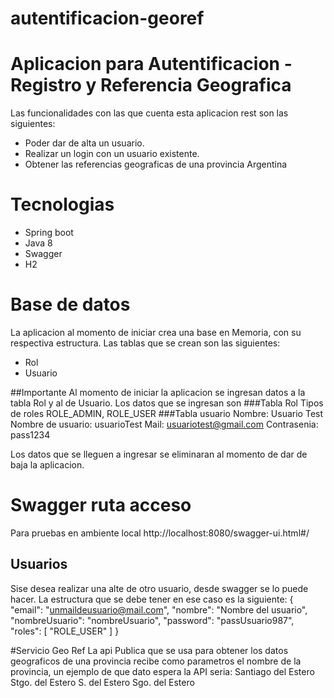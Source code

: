 # autentificacion-georef
# Aplicacion para Autentificacion - Registro y Referencia Geografica

Las funcionalidades con las que cuenta esta aplicacion rest son las siguientes:
- Poder dar de alta un usuario.
- Realizar un login con un usuario existente.
- Obtener las referencias geograficas de una provincia Argentina

# Tecnologias

- Spring boot
- Java 8
- Swagger
- H2

# Base de datos

La aplicacion al momento de iniciar crea una base en Memoria, con su respectiva estructura.
Las tablas que se crean son las siguientes:

 - Rol
 - Usuario

##Importante
Al momento de iniciar la aplicacion se ingresan datos a la tabla Rol y al de Usuario.
Los datos que se ingresan son
###Tabla Rol
Tipos de roles ROLE_ADMIN, ROLE_USER
###Tabla usuario
Nombre: Usuario Test
Nombre de usuario: usuarioTest
Mail: usuariotest@gmail.com
Contrasenia: pass1234

Los datos que se lleguen a ingresar se eliminaran al momento de dar de baja la aplicacion.

# Swagger ruta acceso

Para pruebas en ambiente local 
http://localhost:8080/swagger-ui.html#/

## Usuarios
Sise desea realizar una alte de otro usuario, desde swagger se lo puede hacer.
La estructura que se debe tener en ese caso es la siguiente:
{
  "email": "unmaildeusuario@mail.com",
  "nombre": "Nombre del usuario",
  "nombreUsuario": "nombreUsuario",
  "password": "passUsuario987",
  "roles": [
    "ROLE_USER"
  ]
}

#Servicio Geo Ref
La api Publica que se usa para obtener los datos geograficos de una provincia recibe como parametros el nombre
de la provincia, un ejemplo de que dato espera la API seria:
 Santiago del Estero
 Stgo. del Estero
 S. del Estero
 Sgo. del Estero
